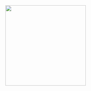 <img src = "https://github.com/akshankshingala/coflutter8.1_3/assets/150037897/63ad0bad-aa7b-48c6-9fbd-667036f5c3be" width = "250">

